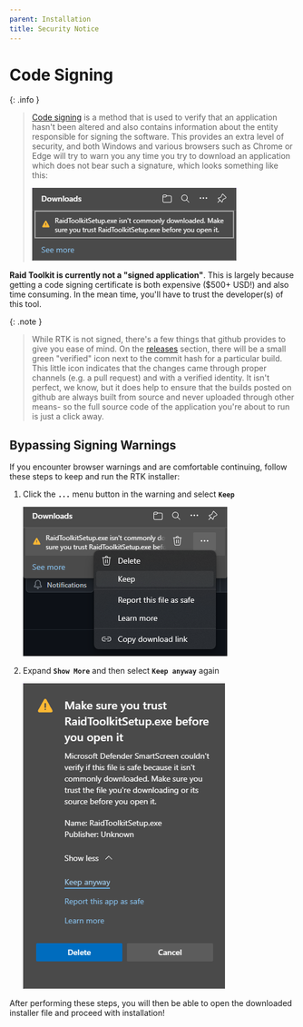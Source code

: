 ```yaml
---
parent: Installation
title: Security Notice
---
```


# Code Signing


{: .info }

> [Code signing](https://en.wikipedia.org/wiki/Code_signing) is a method that is used to verify that an application hasn't been altered and also contains information about the entity responsible for signing the software. This provides an extra level of security, and both Windows and various browsers such as Chrome or Edge will try to warn you any time you try to download an application which does not bear such a signature, which looks something like this:
>
> ![](../img/TrustWarning1.png)

**Raid Toolkit is currently not a "signed application"**.  This is largely because getting a code signing certificate is both expensive ($500+ USD!) and also time consuming. In the mean time, you'll have to trust the developer(s) of this tool.

{: .note }

> While RTK is not signed, there's a few things that github provides to give you ease of mind. On the [releases](https://github.com/raid-toolkit/raid-toolkit-sdk/releases) section, there will be a small green "verified" icon next to the commit hash for a particular build. This little icon indicates that the changes came through proper channels (e.g. a pull request) and with a verified identity. It isn't perfect, we know, but it does help to ensure that the builds posted on github are always built from source and never uploaded through other means- so the full source code of the application you're about to run is just a click away.

## Bypassing Signing Warnings

If you encounter browser warnings and are comfortable continuing, follow these steps to keep and run the RTK installer:

1. Click the **`...`** menu button in the warning and select **`Keep`**

    ![](../img/TrustWarning2.png)

2. Expand **`Show More`** and then select **`Keep anyway`** again

    ![](../img/TrustWarning3.png)

After performing these steps, you will then be able to open the downloaded installer file and proceed with installation!
